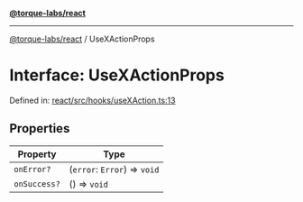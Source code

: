 [**@torque-labs/react**](../README.md)

***

[@torque-labs/react](../README.md) / UseXActionProps

# Interface: UseXActionProps

Defined in: [react/src/hooks/useXAction.ts:13](https://github.com/torque-labs/monorepo/blob/2ebf07140779767733d669c69d4b6e369a4193c3/packages/react/src/hooks/useXAction.ts#L13)

## Properties

| Property | Type |
| ------ | ------ |
| <a id="onerror"></a> `onError?` | (`error`: `Error`) => `void` |
| <a id="onsuccess"></a> `onSuccess?` | () => `void` |
